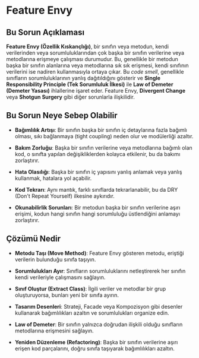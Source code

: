 # Feature Envy

## Bu Sorun Açıklaması

**Feature Envy (Özellik Kıskançlığı)**, bir sınıfın veya metodun, kendi verilerinden veya sorumluluklarından çok başka bir sınıfın verilerine veya metodlarına erişmeye çalışması durumudur. Bu, genellikle bir metodun başka bir sınıfın alanlarına veya metodlarına sık sık erişmesi, kendi sınıfının verilerini ise nadiren kullanmasıyla ortaya çıkar. Bu *code smell*, genellikle sınıfların sorumluluklarının yanlış dağıtıldığını gösterir ve **Single Responsibility Principle (Tek Sorumluluk İlkesi)** ile **Law of Demeter (Demeter Yasası)** ihlallerine işaret eder. Feature Envy, **Divergent Change** veya **Shotgun Surgery** gibi diğer sorunlarla ilişkilidir.

## Bu Sorun Neye Sebep Olabilir

- **Bağımlılık Artışı**: Bir sınıfın başka bir sınıfın iç detaylarına fazla bağımlı olması, sıkı bağlanmaya (tight coupling) neden olur ve modülerliği azaltır.

- **Bakım Zorluğu**: Başka bir sınıfın verilerine veya metodlarına bağımlı olan kod, o sınıfta yapılan değişikliklerden kolayca etkilenir, bu da bakımı zorlaştırır.

- **Hata Olasılığı**: Başka bir sınıfın iç yapısını yanlış anlamak veya yanlış kullanmak, hatalara yol açabilir.

- **Kod Tekrarı**: Aynı mantık, farklı sınıflarda tekrarlanabilir, bu da DRY (Don't Repeat Yourself) ilkesine aykırıdır.

- **Okunabilirlik Sorunları**: Bir metodun başka bir sınıfın verilerine aşırı erişimi, kodun hangi sınıfın hangi sorumluluğu üstlendiğini anlamayı zorlaştırır.

## Çözümü Nedir

- **Metodu Taşı (Move Method)**: Feature Envy gösteren metodu, eriştiği verilerin bulunduğu sınıfa taşıyın.

- **Sorumlulukları Ayır**: Sınıfların sorumluluklarını netleştirerek her sınıfın kendi verileriyle çalışmasını sağlayın.

- **Sınıf Oluştur (Extract Class)**: İlgili veriler ve metodlar bir grup oluşturuyorsa, bunları yeni bir sınıfa ayırın.

- **Tasarım Desenleri**: Strateji, Facade veya Kompozisyon gibi desenler kullanarak bağımlılıkları azaltın ve sorumlulukları organize edin.

- **Law of Demeter**: Bir sınıfın yalnızca doğrudan ilişkili olduğu sınıfların metodlarına erişmesini sağlayın.

- **Yeniden Düzenleme (Refactoring)**: Başka bir sınıfın verilerine aşırı erişen kod parçalarını, doğru sınıfa taşıyarak bağımlılıkları azaltın.
